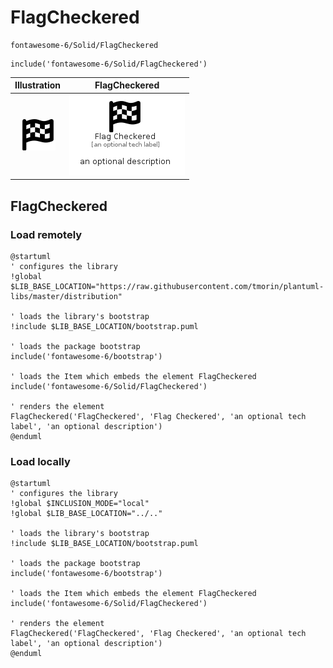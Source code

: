 # FlagCheckered


```text
fontawesome-6/Solid/FlagCheckered
```

```text
include('fontawesome-6/Solid/FlagCheckered')
```



| Illustration | FlagCheckered |
| :---: | :---: |
| ![illustration for Illustration](../../fontawesome-6/Solid/FlagCheckered.png) | ![illustration for FlagCheckered](../../fontawesome-6/Solid/FlagCheckered.Local.png) |




## FlagCheckered

### Load remotely
```plantuml
@startuml
' configures the library
!global $LIB_BASE_LOCATION="https://raw.githubusercontent.com/tmorin/plantuml-libs/master/distribution"

' loads the library's bootstrap
!include $LIB_BASE_LOCATION/bootstrap.puml

' loads the package bootstrap
include('fontawesome-6/bootstrap')

' loads the Item which embeds the element FlagCheckered
include('fontawesome-6/Solid/FlagCheckered')

' renders the element
FlagCheckered('FlagCheckered', 'Flag Checkered', 'an optional tech label', 'an optional description')
@enduml
```

### Load locally
```plantuml
@startuml
' configures the library
!global $INCLUSION_MODE="local"
!global $LIB_BASE_LOCATION="../.."

' loads the library's bootstrap
!include $LIB_BASE_LOCATION/bootstrap.puml

' loads the package bootstrap
include('fontawesome-6/bootstrap')

' loads the Item which embeds the element FlagCheckered
include('fontawesome-6/Solid/FlagCheckered')

' renders the element
FlagCheckered('FlagCheckered', 'Flag Checkered', 'an optional tech label', 'an optional description')
@enduml
```

